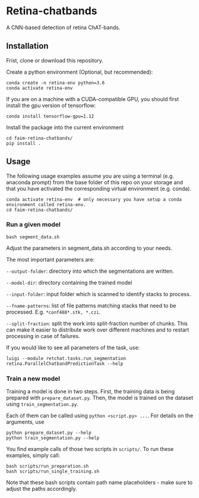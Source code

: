# Retina-chatbands

A CNN-based detection of retina ChAT-bands.


## Installation

Frist, clone or download this repository.

Create a python environment (Optional, but recommended):

```
conda create -n retina-env python=3.6
conda activate retina-env
```

If you are on a machine with a CUDA-compatible GPU, you should first install the gpu version of tensorflow:

```
conda install tensorflow-gpu=1.12
```


Install the package into the current environment
```
cd faim-retina-chatbands/
pip install .
```

## Usage

The following usage examples assume you are using a terminal (e.g. anaconda prompt) from the base folder of this repo on your storage and that you have activated the corresponding virtual environment (e.g. conda).

```
conda activate retina-env  # only necessary you have setup a conda environment called retina-env.
cd faim-retina-chatbands/
```

### Run a given model

```
bash segment_data.sh
```

Adjust the parameters in segment_data.sh according to your needs.

The most important parameters are:

```--output-folder```: directory into which the segmentations are written.

```--model-dir```: directory containing the trained model

```--input-folder```: input folder which is scanned to identify stacks to process.

```--fname-patterns```: list of file patterns matching stacks that need to be processed. E.g. ```*conf488*.stk, *.czi```.

```--split-fraction```: split the work into split-fraction number of chunks. This can make it easier to distribute work over different machines and to restart processing in case of failures.


If you would like to see all parameters of the task, use:

```
luigi --module retchat.tasks.run_segmentation retina.ParallelChatbandPredictionTask --help
```

### Train a new model

Training a model is done in two steps. First, the training data is
being prepared with ```prepare_dataset.py```. Then, the model is
trained on the dataset using ```train_segmentation.py```.

Each of them can be called using ```python <script.py> ...```. For details on the arguments, use

```
python prepare_dataset.py --help
python train_segmentation.py --help
```

You find example calls of those two scripts in ```scripts/```. To run
these examples, simply call:

```
bash scripts/run_preparation.sh
bash scripts/run_single_training.sh
```

Note that these bash scripts contain path name placeholders - make sure to adjust the paths accordingly.

